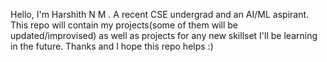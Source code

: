 Hello, I'm Harshith N M . A recent CSE undergrad and an AI/ML aspirant. This repo will contain my projects(some of them will be updated/improvised) as well as projects for any new skillset I'll be learning in the future. Thanks and I hope this repo helps :)

<!---
MoonShine110/MoonShine110 is a ✨ special ✨ repository because its `README.md` (this file) appears on your GitHub profile.
You can click the Preview link to take a look at your changes.
--->
